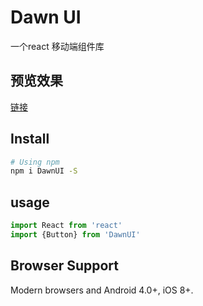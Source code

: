 # Dawn UI

一个react 移动端组件库

## 预览效果

[链接](https://LemonYo.github.io/DawnUI/#/index)

## Install

```bash
# Using npm
npm i DawnUI -S
```

## usage

```js
import React from 'react'
import {Button} from 'DawnUI'

```
## Browser Support

Modern browsers and Android 4.0+, iOS 8+.


